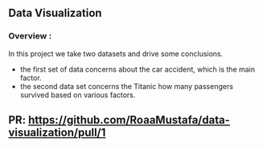 ## Data Visualization

### Overview :

In this project we take two datasets and drive some conclusions.

+ the first set of data  concerns about the car accident, which is the main factor.
+ the second data set concerns the Titanic how many passengers survived based on various factors.

## PR: https://github.com/RoaaMustafa/data-visualization/pull/1
